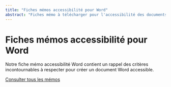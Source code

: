 ```yaml
---
title: "Fiches mémos accessibilité pour Word"
abstract: "Fiches mémo à télécharger pour l'accessibilité des documents Word"
---
```


# Fiches mémos accessibilité pour Word

Notre fiche mémo accessibilité Word contient un rappel des critères incontournables à respecter pour créer un document Word accessible.

[Consulter tous les mémos](../../../articles/memo-accessibilite/)

